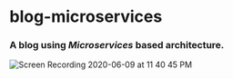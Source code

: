 # blog-microservices

### A blog using *Microservices*</span> based architecture.

![Screen Recording 2020-06-09 at 11 40 45 PM](https://user-images.githubusercontent.com/35381035/84184637-5e831580-aaab-11ea-83d4-8f706599a994.gif)

